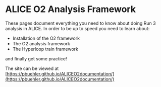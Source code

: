 # ALICE O2 Analysis Framework

These pages document everything you need to know about doing Run 3 analysis in ALICE. In order to be up to speed you need to learn about:
* Installation of the O2 framework
* The O2 analysis framework
* The Hyperloop train framework

and finally get some practice!

The site can be viewed at [https://pbuehler.github.io/ALICEO2documentation/](https://pbuehler.github.io/ALICEO2documentation/)
